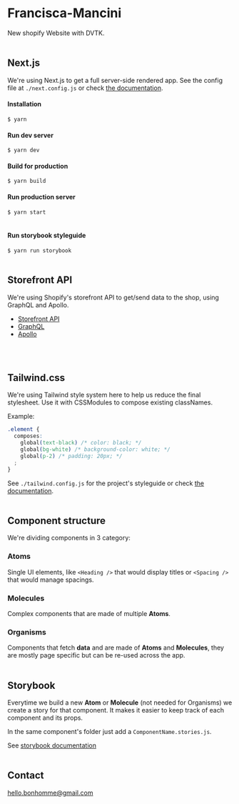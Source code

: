 # Francisca-Mancini
New shopify Website with DVTK.
<br />
<br />

## Next.js
We're using Next.js to get a full server-side rendered app.
See the config file at `./next.config.js` or check [the documentation](https://nextjs.org/docs).

#### Installation
`$ yarn`

#### Run dev server
`$ yarn dev`

#### Build for production
`$ yarn build`

#### Run production server
`$ yarn start`
<br />
<br />

#### Run storybook styleguide
`$ yarn run storybook`
<br />
<br />

## Storefront API
We're using Shopify's storefront API to get/send data to the shop, using GraphQL and Apollo.

- [Storefront API](https://help.shopify.com/api/custom-storefronts/storefront-api/reference)
- [GraphQL](http://graphql.org/learn/)
- [Apollo](https://www.apollographql.com/docs/)
<br />
<br />

## Tailwind.css
We're using Tailwind style system here to help us reduce the final stylesheet. Use it with CSSModules to compose existing classNames.

Example:
```css
.element {
  composes:
    global(text-black) /* color: black; */
    global(bg-white) /* background-color: white; */
    global(p-2) /* padding: 20px; */
  ;
}
```

See `./tailwind.config.js` for the project's styleguide or check [the documentation](https://tailwindcss.com/docs).
<br />
<br />

## Component structure
We're dividing components in 3 category:

### Atoms
Single UI elements, like `<Heading />` that would display titles or `<Spacing />` that would manage spacings.

### Molecules
Complex components that are made of multiple **Atoms**.

### Organisms
Components that fetch **data** and are made of **Atoms** and **Molecules**, they are mostly page specific but can be re-used across the app.
<br />
<br />

## Storybook
Everytime we build a new **Atom** or **Molecule** (not needed for Organisms) we create a story for that component. It makes it easier to keep track of each component and its props.

In the same component's folder just add a `ComponentName.stories.js`.

See [storybook documentation](https://storybook.js.org/basics/introduction/)
<br />
<br />

## Contact
hello.bonhomme@gmail.com
